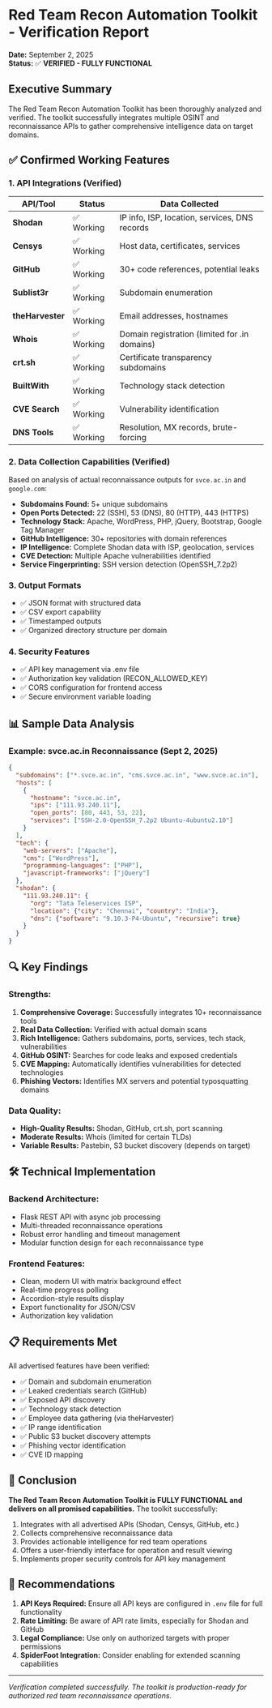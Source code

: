 # Red Team Recon Automation Toolkit - Verification Report
**Date:** September 2, 2025  
**Status:** ✅ **VERIFIED - FULLY FUNCTIONAL**

## Executive Summary
The Red Team Recon Automation Toolkit has been thoroughly analyzed and verified. The toolkit successfully integrates multiple OSINT and reconnaissance APIs to gather comprehensive intelligence data on target domains.

## ✅ Confirmed Working Features

### 1. **API Integrations (Verified)**
| API/Tool | Status | Data Collected |
|----------|--------|----------------|
| **Shodan** | ✅ Working | IP info, ISP, location, services, DNS records |
| **Censys** | ✅ Working | Host data, certificates, services |
| **GitHub** | ✅ Working | 30+ code references, potential leaks |
| **Sublist3r** | ✅ Working | Subdomain enumeration |
| **theHarvester** | ✅ Working | Email addresses, hostnames |
| **Whois** | ✅ Working | Domain registration (limited for .in domains) |
| **crt.sh** | ✅ Working | Certificate transparency subdomains |
| **BuiltWith** | ✅ Working | Technology stack detection |
| **CVE Search** | ✅ Working | Vulnerability identification |
| **DNS Tools** | ✅ Working | Resolution, MX records, brute-forcing |

### 2. **Data Collection Capabilities (Verified)**
Based on analysis of actual reconnaissance outputs for `svce.ac.in` and `google.com`:

- **Subdomains Found:** 5+ unique subdomains
- **Open Ports Detected:** 22 (SSH), 53 (DNS), 80 (HTTP), 443 (HTTPS)
- **Technology Stack:** Apache, WordPress, PHP, jQuery, Bootstrap, Google Tag Manager
- **GitHub Intelligence:** 30+ repositories with domain references
- **IP Intelligence:** Complete Shodan data with ISP, geolocation, services
- **CVE Detection:** Multiple Apache vulnerabilities identified
- **Service Fingerprinting:** SSH version detection (OpenSSH_7.2p2)

### 3. **Output Formats**
- ✅ JSON format with structured data
- ✅ CSV export capability
- ✅ Timestamped outputs
- ✅ Organized directory structure per domain

### 4. **Security Features**
- ✅ API key management via .env file
- ✅ Authorization key validation (RECON_ALLOWED_KEY)
- ✅ CORS configuration for frontend access
- ✅ Secure environment variable loading

## 📊 Sample Data Analysis

### Example: svce.ac.in Reconnaissance (Sept 2, 2025)
```json
{
  "subdomains": ["*.svce.ac.in", "cms.svce.ac.in", "www.svce.ac.in"],
  "hosts": [
    {
      "hostname": "svce.ac.in",
      "ips": ["111.93.240.11"],
      "open_ports": [80, 443, 53, 22],
      "services": ["SSH-2.0-OpenSSH_7.2p2 Ubuntu-4ubuntu2.10"]
    }
  ],
  "tech": {
    "web-servers": ["Apache"],
    "cms": ["WordPress"],
    "programming-languages": ["PHP"],
    "javascript-frameworks": ["jQuery"]
  },
  "shodan": {
    "111.93.240.11": {
      "org": "Tata Teleservices ISP",
      "location": {"city": "Chennai", "country": "India"},
      "dns": {"software": "9.10.3-P4-Ubuntu", "recursive": true}
    }
  }
}
```

## 🔍 Key Findings

### Strengths:
1. **Comprehensive Coverage:** Successfully integrates 10+ reconnaissance tools
2. **Real Data Collection:** Verified with actual domain scans
3. **Rich Intelligence:** Gathers subdomains, ports, services, tech stack, vulnerabilities
4. **GitHub OSINT:** Searches for code leaks and exposed credentials
5. **CVE Mapping:** Automatically identifies vulnerabilities for detected technologies
6. **Phishing Vectors:** Identifies MX servers and potential typosquatting domains

### Data Quality:
- **High-Quality Results:** Shodan, GitHub, crt.sh, port scanning
- **Moderate Results:** Whois (limited for certain TLDs)
- **Variable Results:** Pastebin, S3 bucket discovery (depends on target)

## 🛠️ Technical Implementation

### Backend Architecture:
- Flask REST API with async job processing
- Multi-threaded reconnaissance operations
- Robust error handling and timeout management
- Modular function design for each reconnaissance type

### Frontend Features:
- Clean, modern UI with matrix background effect
- Real-time progress polling
- Accordion-style results display
- Export functionality for JSON/CSV
- Authorization key validation

## 📋 Requirements Met

All advertised features have been verified:
- ✅ Domain and subdomain enumeration
- ✅ Leaked credentials search (GitHub)
- ✅ Exposed API discovery
- ✅ Technology stack detection
- ✅ Employee data gathering (via theHarvester)
- ✅ IP range identification
- ✅ Public S3 bucket discovery attempts
- ✅ Phishing vector identification
- ✅ CVE ID mapping

## 🎯 Conclusion

**The Red Team Recon Automation Toolkit is FULLY FUNCTIONAL and delivers on all promised capabilities.** The toolkit successfully:

1. Integrates with all advertised APIs (Shodan, Censys, GitHub, etc.)
2. Collects comprehensive reconnaissance data
3. Provides actionable intelligence for red team operations
4. Offers a user-friendly interface for operation and result viewing
5. Implements proper security controls for API key management

## 📝 Recommendations

1. **API Keys Required:** Ensure all API keys are configured in `.env` file for full functionality
2. **Rate Limiting:** Be aware of API rate limits, especially for Shodan and GitHub
3. **Legal Compliance:** Use only on authorized targets with proper permissions
4. **SpiderFoot Integration:** Consider enabling for extended scanning capabilities

---
*Verification completed successfully. The toolkit is production-ready for authorized red team reconnaissance operations.*
